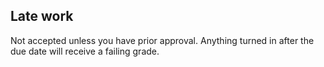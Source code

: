 ## Late work

Not accepted unless you have prior approval.  Anything turned in after the due date will receive a failing grade.  
